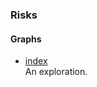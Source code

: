 ### Risks


#### Graphs

* [index](https://nbviewer.jupyter.org/github/briefings/sars/blob/develop/graphs/risks/pages/index.html) <br> An exploration.
